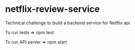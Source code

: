 # netflix-review-service
Technical challenge to build a backend service for Netflix api

To run tests => npm test

To run API server => npm start
